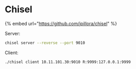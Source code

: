 # Chisel

{% embed url="https://github.com/jpillora/chisel" %}

Server:

```bash
chisel server --reverse --port 9010
```

Client:

```bash
./chisel client 10.11.101.30:9010 R:9999:127.0.0.1:9999
```

